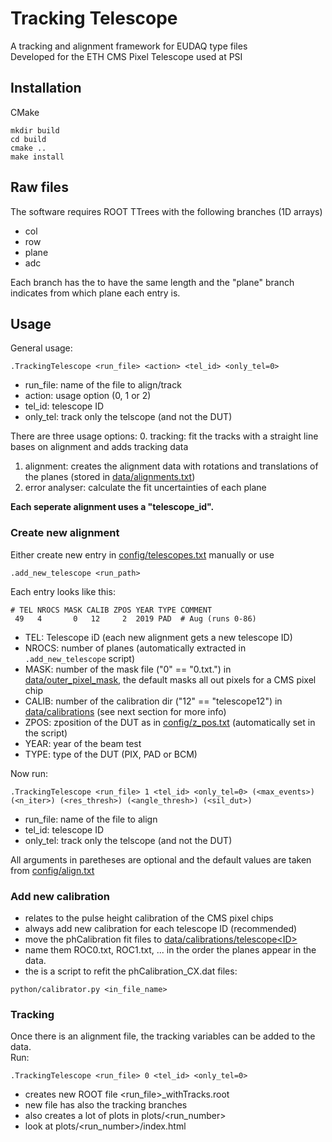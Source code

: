 Tracking Telescope
=======
A tracking and alignment framework for EUDAQ type files  
Developed for the ETH CMS Pixel Telescope used at PSI

## Installation
CMake
```shell
mkdir build
cd build
cmake ..
make install
```

## Raw files
The software requires ROOT TTrees with the following branches (1D arrays)
- col
- row
- plane
- adc

Each branch has the to have the same length and the "plane" branch indicates from which plane each entry is.

## Usage

General usage:

```shell 
.TrackingTelescope <run_file> <action> <tel_id> <only_tel=0>
```
- run_file: name of the file to align/track
- action: usage option (0, 1 or 2)
- tel_id: telescope ID
- only_tel: track only the telscope (and not the DUT)
  
There are three usage options:
0. tracking: fit the tracks with a straight line bases on alignment and adds tracking data
1. alignment: creates the alignment data with rotations and translations of the planes (stored in [data/alignments.txt](data/alignments))
2. error analyser: calculate the fit uncertainties of each plane

**Each seperate alignment uses a "telescope_id".**

### Create new alignment
Either create new entry in [config/telescopes.txt](config/telescopes.txt) manually or use
```shell
.add_new_telescope <run_path>
```
Each entry looks like this:
```shell 
# TEL NROCS MASK CALIB ZPOS YEAR TYPE COMMENT
 49   4       0   12     2  2019 PAD  # Aug (runs 0-86)
```
- TEL: Telescope iD (each new alignment gets a new telescope ID)
- NROCS: number of planes (automatically extracted in ```.add_new_telescope``` script)
- MASK: number of the mask file ("0" == "0.txt.") in [data/outer_pixel_mask](data/outer_pixel_mask), the default masks all out pixels for a CMS pixel chip
- CALIB: number of the calibration dir ("12" == "telescope12") in  [data/calibrations](data/calibrations) (see next section for more info)
- ZPOS: zposition of the DUT as in [config/z_pos.txt](config/z_pos.txt) (automatically set in the script)
- YEAR: year of the beam test
- TYPE: type of the DUT (PIX, PAD or BCM)  
 
Now run:
```shell 
.TrackingTelescope <run_file> 1 <tel_id> <only_tel=0> (<max_events>) (<n_iter>) (<res_thresh>) (<angle_thresh>) (<sil_dut>)
```
- run_file: name of the file to align
- tel_id: telescope ID
- only_tel: track only the telscope (and not the DUT)

All arguments in paretheses are optional and the default values are taken from [config/align.txt](config/align.txt)

### Add new calibration
- relates to the pulse height calibration of the CMS pixel chips 
- always add new calibration for each telescope ID (recommended)
- move the phCalibration fit files to [data/calibrations/telescope\<ID>](data/calibrations)
- name them ROC0.txt, ROC1.txt, ... in the order the planes appear in the data.
- the is a script to refit the phCalibration_CX.dat files:
```shell 
python/calibrator.py <in_file_name>
```

### Tracking
Once there is an alignment file, the tracking variables can be added to the data.  
Run:
```shell 
.TrackingTelescope <run_file> 0 <tel_id> <only_tel=0> 
```
- creates new ROOT file <run_file>_withTracks.root 
- new file has also the tracking branches
- also creates a lot of plots in plots/<run_number>
- look at plots/<run_number>/index.html 